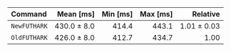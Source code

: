 | Command | Mean [ms] | Min [ms] | Max [ms] | Relative |
|:---|---:|---:|---:|---:|
| `NewFUTHARK` | 430.0 ± 8.0 | 414.4 | 443.1 | 1.01 ± 0.03 |
| `OldFUTHARK` | 426.0 ± 8.0 | 412.7 | 434.7 | 1.00 |
